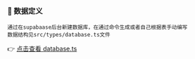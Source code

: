 
### 📄 数据定义
    通过在supabaase后台新建数据库，在通过命令生成或者自己根据表手动编写
    数据结构见src/types/database.ts文件

👉 [点击查看 database.ts](../src/types/database.ts)
